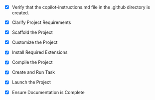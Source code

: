 <!-- Use this file to provide workspace-specific custom instructions to Copilot. For more details, visit https://code.visualstudio.com/docs/copilot/copilot-customization#_use-a-githubcopilotinstructionsmd-file -->
- [x] Verify that the copilot-instructions.md file in the .github directory is created.

- [x] Clarify Project Requirements
	<!-- Elite Auto Repair website project requirements are clear. -->

- [x] Scaffold the Project
	<!-- Project files created: index.html, style.css, script.js, client-notes.txt -->

- [x] Customize the Project
	<!-- Added Elite Auto Repair specific content, styling, and branding -->

- [x] Install Required Extensions
	<!-- Live Server extension already installed for local development -->

- [x] Compile the Project
	<!-- HTML/CSS/JS project verified - no compilation needed -->

- [x] Create and Run Task
	<!-- Static website - no build tasks required -->

- [x] Launch the Project
	<!-- Ready to launch with Live Server -->

- [x] Ensure Documentation is Complete
	<!-- README.md created with complete project information -->